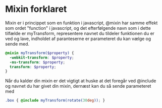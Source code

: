 # Mixin forklaret

Mixin er i princippet som en funktion i javascript, @mixin har samme effekt som ordet "function" i javascript, og det efterfølgende navn som i dette tilfælde er myTransform, representere navnet du tildeler funktionen du er ved og lave, indholdet af paranteserne er parameteret du kan vælge og sende med.
```scss
@mixin myTransform($property) {
  -webkit-transform: $property;
  -ms-transform: $property;
  transform: $property;
}
```
Når du kalder din mixin er det vigtigt at huske at det foregår ved @include og navnet du har givet din mixin, dernæst kan du så sende parameteret med
```scss
.box { @include myTransform(rotate(30deg)); }
```